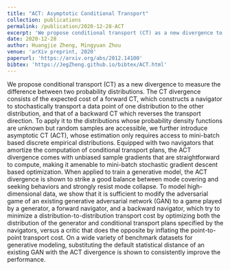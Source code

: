 ```yaml
---
title: "ACT: Asymptotic Conditional Transport"
collection: publications
permalink: /publication/2020-12-28-ACT
excerpt: 'We propose conditional transport (CT) as a new divergence to measure the difference between two probability distributions. The CT divergence consists of the expected cost of a forward CT, which constructs a navigator to stochastically transport a data point of one distribution to the other distribution, and that of a backward CT which reverses the transport direction. To apply it to the distributions whose probability density functions are unknown but random samples are accessible, we further introduce asymptotic CT (ACT), whose estimation only requires access to mini-batch based discrete empirical distributions. Equipped with two navigators that amortize the computation of conditional transport plans, the ACT divergence comes with unbiased sample gradients that are straightforward to compute, making it amenable to mini-batch stochastic gradient descent based optimization. When applied to train a generative model, the ACT divergence is shown to strike a good balance between mode covering and seeking behaviors and strongly resist mode collapse. To model high-dimensional data, we show that it is sufficient to modify the adversarial game of an existing generative adversarial network (GAN) to a game played by a generator, a forward navigator, and a backward navigator, which try to minimize a distribution-to-distribution transport cost by optimizing both the distribution of the generator and conditional transport plans specified by the navigators, versus a critic that does the opposite by inflating the point-to-point transport cost. On a wide variety of benchmark datasets for generative modeling, substituting the default statistical distance of an existing GAN with the ACT divergence is shown to consistently improve the performance.'
date: 2020-12-28
author: Huangjie Zheng, Mingyuan Zhou
venue: 'arXiv preprint, 2020'
paperurl: 'https://arxiv.org/abs/2012.14100'
bibtex: 'https://JegZheng.github.io/bibtex/ACT.html'
---
```

We propose conditional transport (CT) as a new divergence to measure the difference between two probability distributions. The CT divergence consists of the expected cost of a forward CT, which constructs a navigator to stochastically transport a data point of one distribution to the other distribution, and that of a backward CT which reverses the transport direction. To apply it to the distributions whose probability density functions are unknown but random samples are accessible, we further introduce asymptotic CT (ACT), whose estimation only requires access to mini-batch based discrete empirical distributions. Equipped with two navigators that amortize the computation of conditional transport plans, the ACT divergence comes with unbiased sample gradients that are straightforward to compute, making it amenable to mini-batch stochastic gradient descent based optimization. When applied to train a generative model, the ACT divergence is shown to strike a good balance between mode covering and seeking behaviors and strongly resist mode collapse. To model high-dimensional data, we show that it is sufficient to modify the adversarial game of an existing generative adversarial network (GAN) to a game played by a generator, a forward navigator, and a backward navigator, which try to minimize a distribution-to-distribution transport cost by optimizing both the distribution of the generator and conditional transport plans specified by the navigators, versus a critic that does the opposite by inflating the point-to-point transport cost. On a wide variety of benchmark datasets for generative modeling, substituting the default statistical distance of an existing GAN with the ACT divergence is shown to consistently improve the performance.
